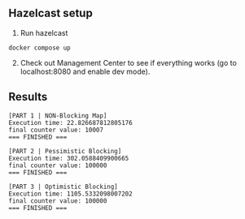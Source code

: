 ## Hazelcast setup

1. Run hazelcast

```(bash)
docker compose up
```

2. Check out Management Center to see if everything works (go to localhost:8080 and enable dev mode).


## Results

```
[PART 1 | NON-Blocking Map]
Execution time: 22.826687812805176
final counter value: 10007
=== FINISHED ===

[PART 2 | Pessimistic Blocking]
Execution time: 302.0588409900665
final counter value: 100000
=== FINISHED ===

[PART 3 | Optimistic Blocking]
Execution time: 1105.5332098007202
final counter value: 100000
=== FINISHED ===


```
